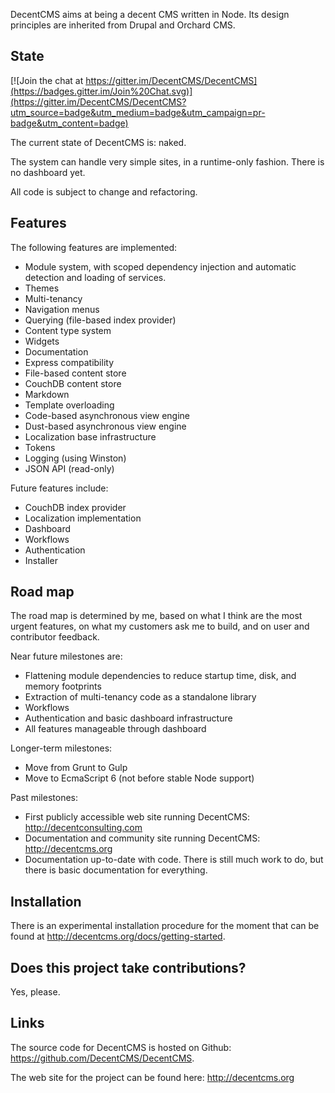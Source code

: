 DecentCMS aims at being a decent CMS written in Node.
Its design principles are inherited from Drupal and Orchard CMS.

State
-----

[![Join the chat at https://gitter.im/DecentCMS/DecentCMS](https://badges.gitter.im/Join%20Chat.svg)](https://gitter.im/DecentCMS/DecentCMS?utm_source=badge&utm_medium=badge&utm_campaign=pr-badge&utm_content=badge)

The current state of DecentCMS is: naked.

The system can handle very simple sites, in a runtime-only fashion.
There is no dashboard yet.

All code is subject to change and refactoring.

Features
--------

The following features are implemented:

* Module system, with scoped dependency injection and automatic
  detection and loading of services.
* Themes
* Multi-tenancy
* Navigation menus
* Querying (file-based index provider)
* Content type system
* Widgets
* Documentation
* Express compatibility
* File-based content store
* CouchDB content store
* Markdown
* Template overloading
* Code-based asynchronous view engine
* Dust-based asynchronous view engine
* Localization base infrastructure
* Tokens
* Logging (using Winston)
* JSON API (read-only)

Future features include:

* CouchDB index provider
* Localization implementation
* Dashboard
* Workflows
* Authentication
* Installer

Road map
--------

The road map is determined by me, based on what I think are the most
urgent features, on what my customers ask me to build, and on user
and contributor feedback.

Near future milestones are:

* Flattening module dependencies to reduce startup time, disk, and memory footprints
* Extraction of multi-tenancy code as a standalone library
* Workflows
* Authentication and basic dashboard infrastructure
* All features manageable through dashboard

Longer-term milestones:

* Move from Grunt to Gulp
* Move to EcmaScript 6 (not before stable Node support)

Past milestones:

* First publicly accessible web site running DecentCMS:
  http://decentconsulting.com
* Documentation and community site running DecentCMS:
  http://decentcms.org
* Documentation up-to-date with code. There is still much work to do,
  but there is basic documentation for everything.

Installation
------------

There is an experimental installation procedure for the moment
that can be found at <http://decentcms.org/docs/getting-started>.

Does this project take contributions?
-------------------------------------

Yes, please.

Links
-----

The source code for DecentCMS is hosted on Github:
<https://github.com/DecentCMS/DecentCMS>.

The web site for the project can be found here:
<http://decentcms.org>
